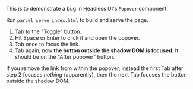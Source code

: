 This is to demonstrate a bug in Headless UI's `Popover` component.

Run `parcel serve index.html` to build and serve the page.

1. Tab to the "Toggle" button.
2. Hit Space or Enter to click it and open the popover.
3. Tab once to focus the link.
4. Tab again, now **the button outside the shadow DOM is focused**. It should be on the "After popover" button.

If you remove the link from within the popover, instead the first Tab after step 2 focuses _nothing_ (apparently), then the next Tab focuses the button outside the shadow DOM.
